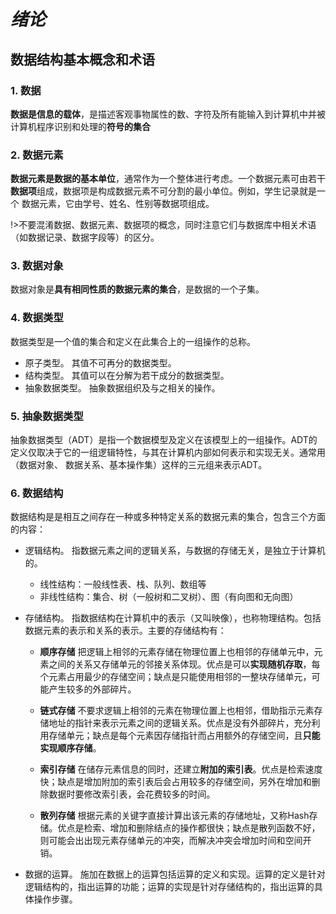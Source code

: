 # ***绪论***

## 数据结构基本概念和术语


###  1. 数据

**数据是信息的载体**，是描述客观事物属性的数、字符及所有能输入到计算机中并被计算机程序识别和处理的**符号的集合**


### 2. 数据元素

**数据元素是数据的基本单位**，通常作为一个整体进行考虑。一个数据元素可由若干**数据项**组成，数据项是构成数据元素不可分割的最小单位。例如，学生记录就是一个
数据元素，它由学号、姓名、性别等数据项组成。

!>不要混淆数据、数据元素、数据项的概念，同时注意它们与数据库中相关术语（如数据记录、数据字段等）的区分。


### 3. 数据对象

数据对象是**具有相同性质的数据元素的集合**，是数据的一个子集。


### 4. 数据类型

数据类型是一个值的集合和定义在此集合上的一组操作的总称。
* 原子类型。 其值不可再分的数据类型。
* 结构类型。 其值可以在分解为若干成分的数据类型。
* 抽象数据类型。 抽象数据组织及与之相关的操作。


### 5. 抽象数据类型

抽象数据类型（ADT）是指一个数据模型及定义在该模型上的一组操作。ADT的定义仅取决于它的一组逻辑特性，与其在计算机内部如何表示和实现无关。通常用（数据对象、
数据关系、基本操作集）这样的三元组来表示ADT。


### 6. 数据结构

数据结构是是相互之间存在一种或多种特定关系的数据元素的集合，包含三个方面的内容：

* 逻辑结构。 指数据元素之间的逻辑关系，与数据的存储无关，是独立于计算机的。
    - 线性结构：一般线性表、栈、队列、数组等
    - 非线性结构：集合、树（一般树和二叉树）、图（有向图和无向图）

* 存储结构。 指数据结构在计算机中的表示（又叫映像），也称物理结构。包括数据元素的表示和关系的表示。主要的存储结构有：
    - **顺序存储**  把逻辑上相邻的元素存储在物理位置上也相邻的存储单元中，元素之间的关系又存储单元的邻接关系体现。优点是可以**实现随机存取**，每个元素占用最少的存储空间；缺点是只能使用相邻的一整块存储单元，可能产生较多的外部碎片。

    - **链式存储**  不要求逻辑上相邻的元素在物理位置上也相邻，借助指示元素存储地址的指针来表示元素之间的逻辑关系。优点是没有外部碎片，充分利用存储单元；缺点是每个元素因存储指针而占用额外的存储空间，且**只能实现顺序存储**。

    - **索引存储**  在储存元素信息的同时，还建立**附加的索引表**。优点是检索速度快；缺点是增加附加的索引表后会占用较多的存储空间，另外在增加和删除数据时要修改索引表，会花费较多的时间。

    - **散列存储**  根据元素的关键字直接计算出该元素的存储地址，又称Hash存储。优点是检索、增加和删除结点的操作都很快；缺点是散列函数不好，则可能会出出现元素存储单元的冲突，而解决冲突会增加时间和空间开销。

* 数据的运算。 施加在数据上的运算包括运算的定义和实现。运算的定义是针对逻辑结构的，指出运算的功能；运算的实现是针对存储结构的，指出运算的具体操作步骤。  


